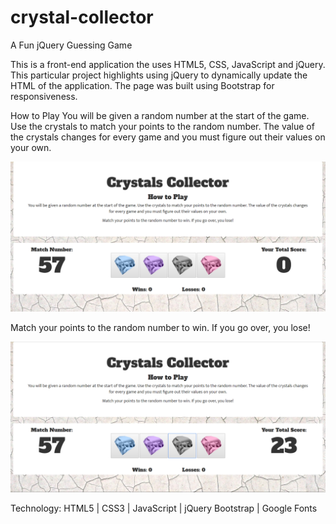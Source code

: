 # crystal-collector
A Fun jQuery Guessing Game

This is a front-end application the uses HTML5, CSS, JavaScript and jQuery. This particular project highlights using jQuery to dynamically update the HTML of the application.
The page was built using Bootstrap for responsiveness.

How to Play
You will be given a random number at the start of the game. Use the crystals to match your points to the random number. The value of the crystals changes for every game and you must figure out their values on your own.


![alt text](assets/images/crystal-collector-1.PNG "Image 1")



Match your points to the random number to win. If you go over, you lose!

![alt text](assets/images/crystal-collector-2.PNG "Crystals Collector 2")

[Play the Game!]:https://risaco.github.io/crystal-collector/

Technology:
HTML5 | CSS3 | JavaScript | jQuery
Bootstrap | Google Fonts
